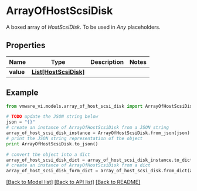 # ArrayOfHostScsiDisk

A boxed array of *HostScsiDisk*. To be used in *Any* placeholders. 

## Properties
Name | Type | Description | Notes
------------ | ------------- | ------------- | -------------
**value** | [**List[HostScsiDisk]**](HostScsiDisk.md) |  | 

## Example

```python
from vmware_vi.models.array_of_host_scsi_disk import ArrayOfHostScsiDisk

# TODO update the JSON string below
json = "{}"
# create an instance of ArrayOfHostScsiDisk from a JSON string
array_of_host_scsi_disk_instance = ArrayOfHostScsiDisk.from_json(json)
# print the JSON string representation of the object
print ArrayOfHostScsiDisk.to_json()

# convert the object into a dict
array_of_host_scsi_disk_dict = array_of_host_scsi_disk_instance.to_dict()
# create an instance of ArrayOfHostScsiDisk from a dict
array_of_host_scsi_disk_form_dict = array_of_host_scsi_disk.from_dict(array_of_host_scsi_disk_dict)
```
[[Back to Model list]](../README.md#documentation-for-models) [[Back to API list]](../README.md#documentation-for-api-endpoints) [[Back to README]](../README.md)



